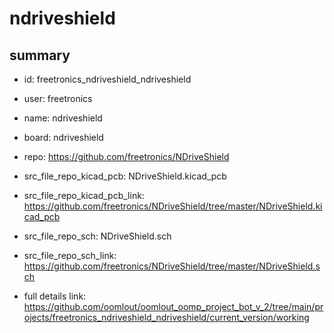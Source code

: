 # ndriveshield
 
## summary 
* id: freetronics_ndriveshield_ndriveshield
* user: freetronics
* name: ndriveshield
* board: ndriveshield
* repo: https://github.com/freetronics/NDriveShield
* src_file_repo_kicad_pcb: NDriveShield.kicad_pcb
* src_file_repo_kicad_pcb_link: https://github.com/freetronics/NDriveShield/tree/master/NDriveShield.kicad_pcb


* src_file_repo_sch: NDriveShield.sch
* src_file_repo_sch_link: https://github.com/freetronics/NDriveShield/tree/master/NDriveShield.sch
* full details link: https://github.com/oomlout/oomlout_oomp_project_bot_v_2/tree/main/projects/freetronics_ndriveshield_ndriveshield/current_version/working  







